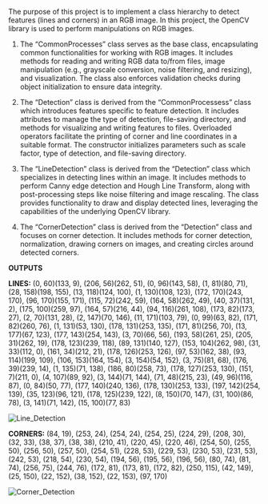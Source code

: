 The purpose of this project is to implement a class hierarchy to detect features (lines and corners) in an RGB image. In this project, the OpenCV library is used to perform manipulations on RGB images.

   1. The “CommonProcesses” class serves as the base class, encapsulating common functionalities for working with RGB images. It includes methods for reading and writing RGB data to/from files, image manipulation (e.g., grayscale conversion, noise filtering, and resizing), and visualization. The class also enforces validation checks during object initialization to ensure data integrity.

   2. The “Detection” class is derived from the “CommonProcessess” class which introduces features specific to feature detection. It includes attributes to manage the type of detection, file-saving directory, and methods for visualizing and writing features to files. Overloaded operators facilitate the printing of corner and line coordinates in a suitable format. The constructor initializes parameters such as scale factor, type of detection, and file-saving directory.

   3. The “LineDetection” class is derived from the “Detection” class which specializes in detecting lines within an image. It includes methods to perform Canny edge detection and Hough Line Transform, along with post-processing steps like noise filtering and image rescaling. The class provides functionality to draw and display detected lines, leveraging the capabilities of the underlying OpenCV library.

   4. The “CornerDetection” class is derived from the “Detection” class and focuses on corner detection. It includes methods for corner detection, normalization, drawing corners on images, and creating circles around detected corners.

**OUTPUTS**

**LINES:** (0, 60)(133, 9), (206, 56)(262, 51), (0, 96)(143, 58), (1, 81)(80, 71), (28, 158)(198, 155), (13, 118)(124, 100), (1, 130)(108, 123), (172, 170)(243, 170), (96, 170)(155, 171), (115, 72)(242, 59), (164, 58)(262, 49), (40, 37)(131, 2), (175, 100)(259, 97), (164, 57)(216, 44), (94, 116)(261, 108), (173, 82)(173, 27), (2, 70)(131, 28), (2, 147)(70, 146), (11, 171)(103, 79), (0, 99)(63, 82), (171, 82)(260, 76), (1, 131)(53, 130), (178, 131)(253, 135), (171, 81)(256, 70), (13, 177)(67, 123), (177, 143)(254, 143), (3, 70)(66, 56), (193, 58)(261, 25), (205, 31)(262, 19), (178, 123)(239, 118), (89, 131)(140, 127), (153, 104)(262, 98), (31, 33)(112, 0), (161, 34)(212, 21), (178, 126)(253, 126), (97, 53)(162, 38), (93, 114)(199, 109), (106, 153)(164, 154), (3, 154)(54, 152), (3, 75)(81, 68), (176, 39)(239, 14), (1, 135)(71, 138), (186, 80)(258, 73), (178, 127)(253, 130), (151, 7)(211, 0), (4, 107)(89, 92), (3, 144)(71, 144), (71, 48)(215, 23), (49, 96)(116, 87), (0, 84)(50, 77), (177, 140)(240, 136), (178, 130)(253, 133), (197, 142)(254, 139), (35, 123)(96, 121), (178, 125)(239, 122), (8, 150)(70, 147), (31, 100)(86, 78), (3, 141)(71, 142), (15, 100)(77, 83)

![Line_Detection](https://github.com/sedagbas/Feature-Detection-of-an-RGB-Image/assets/159046448/e370e9eb-c060-4160-ba24-b8bcea01c5b6)

**CORNERS:** (84, 19), (253, 24), (254, 24), (254, 25), (224, 29), (208, 30), (32, 33), (38, 37), (38, 38), (210, 41), (220, 45), (220, 46), (254, 50), (255, 50), (256, 50), (257, 50), (254, 51), (228, 53), (229, 53), (230, 53), (231, 53), (242, 53), (218, 54), (230, 54), (194, 56), (195, 56), (196, 56), (80, 74), (81, 74), (256, 75), (244, 76), (172, 81), (173, 81), (172, 82), (250, 115), (42, 149), (25, 150), (22, 152), (38, 152), (22, 153), (97, 170)

![Corner_Detection](https://github.com/sedagbas/Feature-Detection-of-an-RGB-Image/assets/159046448/16db85aa-1f7f-4ee3-9904-ddb948276735)
